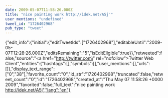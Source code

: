 ```yaml
---
date: 2009-05-07T11:58:26.000Z
title: "nice painting work http://idek.net/A5j″"
user_mentions: "undefined"
tweet_id: "1726402968"
pub_type: "tweet"
---
```

{"edit_info":{"initial":{"editTweetIds":["1726402968"],"editableUntil":"2009-05-07T12:28:26.000Z","editsRemaining":"5","isEditEligible":true}},"retweeted":false,"source":"<a href=\"http://twitter.com\" rel=\"nofollow\">Twitter Web Client</a>","entities":{"hashtags":[],"symbols":[],"user_mentions":[],"urls":[]},"display_text_range":["0","38"],"favorite_count":"0","id_str":"1726402968","truncated":false,"retweet_count":"0","id":"1726402968","created_at":"Thu May 07 11:58:26 +0000 2009","favorited":false,"full_text":"nice painting work http://idek.net/A5j","lang":"en"}
